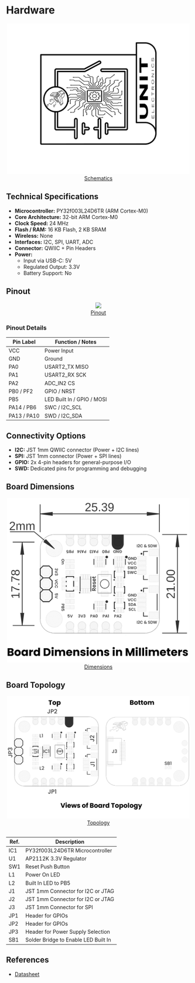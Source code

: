 # Hardware

<div align="center">
<a href="./unit_schematic_v_0_0_1_ue0102_PY32f003L24D6TR_devlab.pdf"><img src="resources/Schematics_icon.jpg?raw=false" width="500px"><br/> Schematics</a>
</div>

## Technical Specifications

- **Microcontroller:** PY32f003L24D6TR (ARM Cortex-M0)
- **Core Architecture:** 32-bit ARM Cortex-M0
- **Clock Speed:** 24 MHz
- **Flash / RAM:** 16 KB Flash, 2 KB SRAM
- **Wireless:** None
- **Interfaces:** I2C, SPI, UART, ADC
- **Connector:** QWIIC + Pin Headers
- **Power:**
  - Input via USB-C: 5V
  - Regulated Output: 3.3V
  - Battery Support: No


##  Pinout

<div align="center">
<a href="./unit_pinout_v_0_0_1_ue0102_py32f003_en.pdf"><img src="./resources/unit_pinout_v_0_0_1_ue0102_py32f003_en.jpg" width="500px"><br/> Pinout</a>
</div>

### **Pinout Details**

<div align="center">

| Pin Label | Function / Notes                |
|-----------|------------------|
| VCC       | Power Input     | 
| GND       | Ground          |
| PA0      |  USART2_TX  MISO  |
| PA1      |  USART2_RX  SCK |
| PA2      | ADC_IN2      CS|
| PB0  / PF2    |  GPIO / NRST    |
| PB5      | LED Built In / GPIO / MOSI     |
| PA14 / PB6    | SWC /  I2C_SCL   |
| PA13 / PA10    | SWD /  I2C_SDA   |

</div>

## Connectivity Options

- **I2C:** JST 1mm QWIIC connector (Power + I2C lines)
- **SPI:** JST 1mm connector (Power + SPI lines)
- **GPIO:** 2x 4-pin headers for general-purpose I/O
- **SWD:** Dedicated pins for programming and debugging

## Board Dimensions

<div align="center">
<a href="./resources/unit_dimension_v_0_0_1_ue0102_PY32f003L24D6TR_devlab.png"><img src="./resources/unit_dimension_v_0_0_1_ue0102_PY32f003L24D6TR_devlab.png" width="500px"><br/>Dimensions</a>
</div>

## Board Topology

<div align="center">
<a href="./resources/unit_topology_v_0_0_1_ue0102_PY32f003L24D6TR_devlab.png"><img src="./resources/unit_topology_v_0_0_1_ue0102_PY32f003L24D6TR_devlab.png" width="500px"><br/>Topology</a> <br/><br/>

| Ref.  | Description                                                                 |
|-------|-----------------------------------------------------------------------------|
| IC1   | PY32f003L24D6TR Microcontroller                                             |
| U1    | AP2112K 3.3V Regulator                                                      |
| SW1   | Reset Push Button                                                           |
| L1    | Power On LED                                                                |
| L2    | Built In LED to PB5                                                         |
| J1    | JST 1mm Connector for I2C or JTAG                                           |
| J2    | JST 1mm Connector for I2C or JTAG                                           |
| J3    | JST 1mm Connector for SPI                                                   |
| JP1   | Header for GPIOs                                                            |
| JP2   | Header for GPIOs                                                            |
| JP3   | Header for Power Supply Selection                                           |
| SB1   | Solder Bridge to Enable LED Built In                                        |
</div>



## References
- [Datasheet](https://download.py32.org/Datasheet/en/PY32F003_Datasheet_Rev1.7.pdf)
